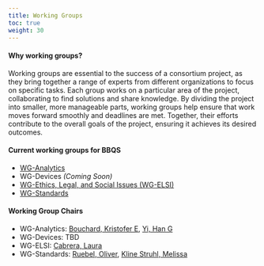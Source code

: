 ```yaml
---
title: Working Groups
toc: true
weight: 30
---
```


#### Why working groups?

Working groups are essential to the success of a consortium project, as they bring together a range of experts from different organizations to focus on specific tasks. Each group works on a particular area of the project, collaborating to find solutions and share knowledge. By dividing the project into smaller, more manageable parts, working groups help ensure that work moves forward smoothly and deadlines are met. Together, their efforts contribute to the overall goals of the project, ensuring it achieves its desired outcomes.

#### Current working groups for BBQS
- [WG-Analytics](analytics)
- WG-Devices _(Coming Soon)_
- [WG-Ethics, Legal, and Social Issues (WG-ELSI)](elsi)
- [WG-Standards](standards)

#### Working Group Chairs
- WG-Analytics: [Bouchard, Kristofer E](mailto:KEBouchard@lbl.gov), [Yi, Han G](mailto:Han.Yi@jhuapl.edu)
- WG-Devices: TBD
- WG-ELSI: [Cabrera, Laura](mailto:lcabrera@psu.edu)
- WG-Standards: [Ruebel, Oliver](mailto:oruebel@lbl.gov), [Kline Struhl, Melissa](mailto:mekline@mit.edu)